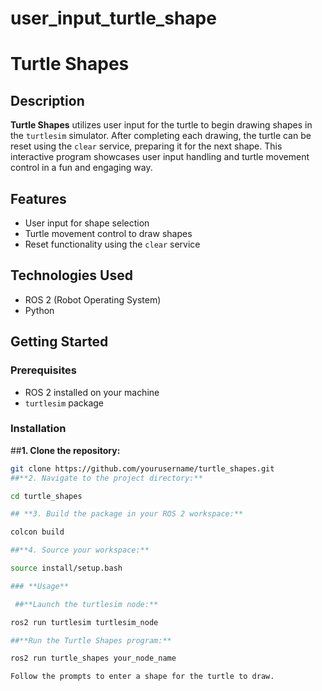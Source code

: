 # user_input_turtle_shape 

# **Turtle Shapes**

## **Description**

**Turtle Shapes** utilizes user input for the turtle to begin drawing shapes in the `turtlesim` simulator. After completing each drawing, the turtle can be reset using the `clear` service, preparing it for the next shape. This interactive program showcases user input handling and turtle movement control in a fun and engaging way.

## **Features**

- User input for shape selection
- Turtle movement control to draw shapes
- Reset functionality using the `clear` service

## **Technologies Used**

- ROS 2 (Robot Operating System)
- Python

## **Getting Started**

### **Prerequisites**

- ROS 2 installed on your machine
- `turtlesim` package

### **Installation**

##**1. Clone the repository:**
   ```bash
   git clone https://github.com/yourusername/turtle_shapes.git
##**2. Navigate to the project directory:**

cd turtle_shapes

## **3. Build the package in your ROS 2 workspace:**

colcon build

##**4. Source your workspace:** 

source install/setup.bash

### **Usage**

    ##**Launch the turtlesim node:**

ros2 run turtlesim turtlesim_node

##**Run the Turtle Shapes program:**

ros2 run turtle_shapes your_node_name

Follow the prompts to enter a shape for the turtle to draw.
